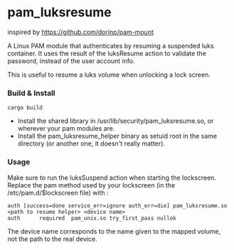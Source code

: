 pam_luksresume
=========
inspired by https://github.com/dorinp/pam-mount

A Linux PAM module that authenticates by resuming a suspended luks container.
It uses the result of the luksResume action to validate the password, instead of
the user account info.

This is useful to resume a luks volume when unlocking a lock screen.

### Build & Install

```
cargo build
```

- Install the shared library in /usr/lib/security/pam_luksresume.so,
or wherever your pam modules are.
- Install the pam_luksresume_helper binary as setuid root in the same directory
(or another one, it doesn't really matter).

### Usage
Make sure to run the luksSuspend action when starting the lockscreen.
Replace the pam method used by your lockscreen (in the /etc/pam.d/$lockscreen file) with :

```
auth [success=done service_err=ignore auth_err=die] pam_luksresume.so <path to resume helper> <device name>
auth      required  pam_unix.so try_first_pass nullok
```

The device name corresponds to the name given to the mapped volume, not
the path to the real device.

